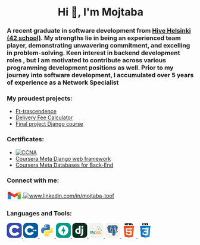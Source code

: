 <h1 align="center">Hi 👋, I'm Mojtaba</h1>
<h3 align="left">A recent graduate in software development from <a href="https://www.hive.fi/" rel="nofollow">Hive Helsinki (42 school)</a>. My strengths lie in being an experienced team player, demonstrating unwavering
commitment, and excelling in problem-solving. Keen
interest in backend development roles , but I am motivated to
contribute across various programming development positions as
well. Prior to my journey into software development, I accumulated over 5 years of experience as a Network Specialist

<h3 align="left">My proudest projects:</h3>
<p align="left">
<ul>
  <li>
    <a href="https://github.com/mtoof/transcendence" target="blank">Ft-trascendence</a>
  </li>
  <li>
    <a href="https://github.com/mtoof/Delivery-Fee-Calculator" target="blank">Delivery Fee Calculator</a>
  </li>
  <li>
    <a href="https://github.com/mtoof/Final-project-Django-course" target="blank">Final project Django course</a>
  </li>
</ul>
<h3 align="left">Certificates:</h3>
<ul>
  <li><a href="https://www.credly.com/badges/d008eb51-d7e7-4005-ba18-11d763fd049b" target="blank">
  <img src="https://camo.githubusercontent.com/76a734dc913b099510e8231d3298949dd439577c9914beab4b409eb6e53f6b21/68747470733a2f2f696d672e736869656c64732e696f2f62616467652f2d43434e412d3538393641423f7374796c653d666c61742d737175617265266c6f676f3d436973636f266c6f676f436f6c6f723d7768697465" alt="CCNA" data-canonical-src="https://img.shields.io/badge/-CCNA-5896AB?style=flat-square&amp;logo=Cisco&amp;logoColor=white" style="max-width: 100%;"/>
  </a>
  <li><a href="https://coursera.org/share/ebee68428ff9eb1361a92a068367eb0d" target="blank">Coursera Meta Django web framework</a></li>
  <li><a href="https://coursera.org/share/002d91d1775e83adf46378cf1504b3d4" target="blank">Coursera Meta Databases for Back-End</a></li>
</ul>
</p>

<h3 align="left">Connect with me:</h3>
<p align="left">
  <a href="mailto:mojtaba.toof@gmail.com" target="blank">
    <img align="center" src="https://github.com/tandpfun/skill-icons/blob/main/icons/Gmail-Light.svg" alt="www.linkedin.com/in/mojtaba-toof" height="30" width="40" />
  </a>
  <a href="https://linkedin.com/in/mojtaba-toof" target="blank">
    <img align="center" src="https://raw.githubusercontent.com/rahuldkjain/github-profile-readme-generator/master/src/images/icons/Social/linked-in-alt.svg" alt="www.linkedin.com/in/mojtaba-toof" height="30" width="40" />
  </a>
</p>

<h3 align="left">Languages and Tools:</h3>
<p align="left"> 
  <a href="https://www.cprogramming.com/" target="_blank" rel="noreferrer"> 
    <img src="https://github.com/tandpfun/skill-icons/blob/main/icons/C.svg" alt="c" width="40" height="40"/> 
  </a> 
  <a href="https://www.w3schools.com/cpp/" target="_blank" rel="noreferrer"> 
    <img src="https://github.com/tandpfun/skill-icons/blob/main/icons/CPP.svg" alt="cplusplus" width="40" height="40"/> 
  </a> 
  <a href="https://www.python.org" target="_blank" rel="noreferrer"> 
    <img src="https://raw.githubusercontent.com/devicons/devicon/master/icons/python/python-original.svg" alt="python" width="40" height="40"/> 
  </a> 
  <a href="https://fastapi.tiangolo.com" target="_blank" rel="noreferrer"> 
    <img src="https://github.com/tandpfun/skill-icons/blob/main/icons/FastAPI.svg" alt="fasstapi" width="40" height="40"/>
  </a>
  <a href="https://www.djangoproject.com/" target="_blank" rel="noreferrer"> 
    <img src="https://github.com/tandpfun/skill-icons/blob/main/icons/Django.svg" alt="django" width="40" height="40"/>
  </a> 
  <a href="https://www.mysql.com/" target="_blank" rel="noreferrer"> 
    <img src="https://github.com/tandpfun/skill-icons/blob/main/icons/MySQL-Light.svg" alt="mysql" width="40" height="40"/>
  </a>
  <a href="https://www.postgresql.org" target="_blank" rel="noreferrer"> 
    <img src="https://github.com/tandpfun/skill-icons/blob/main/icons/PostgreSQL-Light.svg" alt="postgresql" width="40" height="40"/>
  </a>
  <a href="https://www.w3.org/html/" target="_blank" rel="noreferrer"> 
    <img src="https://raw.githubusercontent.com/devicons/devicon/master/icons/html5/html5-original-wordmark.svg" alt="html5" width="40" height="40"/>
  </a> 
  <a href="https://www.w3schools.com/css/" target="_blank" rel="noreferrer"> 
    <img src="https://raw.githubusercontent.com/devicons/devicon/master/icons/css3/css3-original-wordmark.svg" alt="css" width="40" height="40"/> 
  </a> 
</p>
